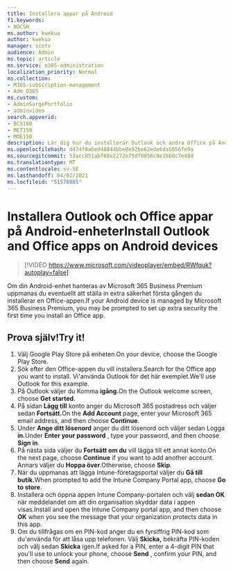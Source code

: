 ```yaml
---
title: Installera appar på Android
f1.keywords:
- NOCSH
ms.author: kwekua
author: kwekua
manager: scotv
audience: Admin
ms.topic: article
ms.service: o365-administration
localization_priority: Normal
ms.collection:
- M365-subscription-management
- Adm_O365
ms.custom:
- AdminSurgePortfolio
- adminvideo
search.appverid:
- BCS160
- MET150
- MOE150
description: Lär dig hur du installerar Outlook och andra Office på Android-enheter.
ms.openlocfilehash: d474f8abed48844bbe8e92be62ede6da5056fe9a
ms.sourcegitcommit: 53acc851abf68e2272e75df0856c0e16b0c7e48d
ms.translationtype: MT
ms.contentlocale: sv-SE
ms.lasthandoff: 04/02/2021
ms.locfileid: "51578885"
---
```

# <a name="install-outlook-and-office-apps-on-android-devices"></a><span data-ttu-id="ee054-103">Installera Outlook och Office appar på Android-enheter</span><span class="sxs-lookup"><span data-stu-id="ee054-103">Install Outlook and Office apps on Android devices</span></span>

> [!VIDEO https://www.microsoft.com/videoplayer/embed/RWfquk?autoplay=false]

<span data-ttu-id="ee054-104">Om din Android-enhet hanteras av Microsoft 365 Business Premium uppmanas du eventuellt att ställa in extra säkerhet första gången du installerar en Office-appen.</span><span class="sxs-lookup"><span data-stu-id="ee054-104">If your Android device is managed by Microsoft 365 Business Premium, you may be prompted to set up extra security the first time you install an Office app.</span></span> 

## <a name="try-it"></a><span data-ttu-id="ee054-105">Prova själv!</span><span class="sxs-lookup"><span data-stu-id="ee054-105">Try it!</span></span>

1. <span data-ttu-id="ee054-106">Välj Google Play Store på enheten.</span><span class="sxs-lookup"><span data-stu-id="ee054-106">On your device, choose the Google Play Store.</span></span>
2. <span data-ttu-id="ee054-107">Sök efter den Office-appen du vill installera.</span><span class="sxs-lookup"><span data-stu-id="ee054-107">Search for the Office app you want to install.</span></span> <span data-ttu-id="ee054-108">Vi&#39;använda Outlook för det här exemplet.</span><span class="sxs-lookup"><span data-stu-id="ee054-108">We&#39;ll use Outlook for this example.</span></span>
3. <span data-ttu-id="ee054-109">På Outlook väljer du Komma **igång.**</span><span class="sxs-lookup"><span data-stu-id="ee054-109">On the Outlook welcome screen, choose  **Get started**.</span></span>
4. <span data-ttu-id="ee054-110">På sidan **Lägg till** konto anger du Microsoft 365 postadress och väljer sedan **Fortsätt.**</span><span class="sxs-lookup"><span data-stu-id="ee054-110">On the  **Add Account**  page, enter your Microsoft 365 email address, and then choose  **Continue**.</span></span>
5. <span data-ttu-id="ee054-111">Under **Ange ditt lösenord** anger du ditt lösenord och väljer sedan Logga **in.**</span><span class="sxs-lookup"><span data-stu-id="ee054-111">Under  **Enter your password** , type your password, and then choose  **Sign in**.</span></span>
6. <span data-ttu-id="ee054-112">På nästa sida väljer du  **Fortsätt om du**  vill lägga till ett annat konto.</span><span class="sxs-lookup"><span data-stu-id="ee054-112">On the next page, choose  **Continue**  if you want to add another account.</span></span> <span data-ttu-id="ee054-113">Annars väljer du  **Hoppa över**.</span><span class="sxs-lookup"><span data-stu-id="ee054-113">Otherwise, choose  **Skip**.</span></span>
7. <span data-ttu-id="ee054-114">När du uppmanas att lägga Intune-företagsportal väljer du **Gå till butik.**</span><span class="sxs-lookup"><span data-stu-id="ee054-114">When prompted to add the Intune Company Portal app, choose  **Go to store**.</span></span>
8. <span data-ttu-id="ee054-115">Installera och öppna appen Intune Company-portalen och välj  **sedan OK**  när meddelandet om att din organisation skyddar data i appen visas.</span><span class="sxs-lookup"><span data-stu-id="ee054-115">Install and open the Intune Company portal app, and then choose  **OK**  when you see the message that your organization protects data in this app.</span></span>
9. <span data-ttu-id="ee054-116">Om du tillfrågas om en PIN-kod anger du en fyrsiffrig PIN-kod som du&#39;använda för att låsa upp telefonen. Välj  **Skicka,** bekräfta PIN-koden och välj sedan  **Skicka**  igen.</span><span class="sxs-lookup"><span data-stu-id="ee054-116">If asked for a PIN, enter a 4-digit PIN that you&#39;ll use to unlock your phone, choose  **Send** , confirm your PIN, and then choose  **Send**  again.</span></span>